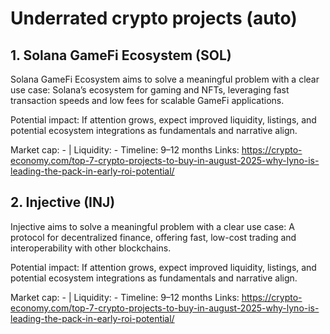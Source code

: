 # Underrated crypto projects (auto)

## 1. Solana GameFi Ecosystem (SOL)
Solana GameFi Ecosystem aims to solve a meaningful problem with a clear use case: Solana’s ecosystem for gaming and NFTs, leveraging fast transaction speeds and low fees for scalable GameFi applications.

Potential impact: If attention grows, expect improved liquidity, listings, and potential ecosystem integrations as fundamentals and narrative align.

Market cap: - | Liquidity: -
Timeline: 9–12 months
Links: https://crypto-economy.com/top-7-crypto-projects-to-buy-in-august-2025-why-lyno-is-leading-the-pack-in-early-roi-potential/

## 2. Injective (INJ)
Injective aims to solve a meaningful problem with a clear use case: A protocol for decentralized finance, offering fast, low-cost trading and interoperability with other blockchains.

Potential impact: If attention grows, expect improved liquidity, listings, and potential ecosystem integrations as fundamentals and narrative align.

Market cap: - | Liquidity: -
Timeline: 9–12 months
Links: https://crypto-economy.com/top-7-crypto-projects-to-buy-in-august-2025-why-lyno-is-leading-the-pack-in-early-roi-potential/

